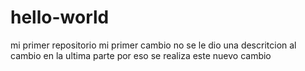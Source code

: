 # hello-world
mi primer repositorio
mi primer cambio
no se le dio una descritcion al cambio en la ultima parte por eso se realiza este nuevo cambio
